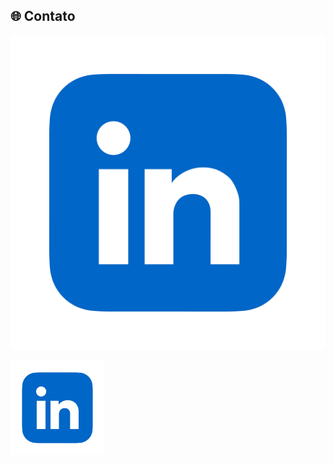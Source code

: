 ## 🌐 Contato

[![Minha Foto](https://github.com/guisoulza/guisoulza/blob/main/linkedin.png?raw=true)](https://www.linkedin.com/in/guilherme-rodrigues-340061195/)

<a href="https://www.linkedin.com/in/seu-username/">
  <img src="https://github.com/guisoulza/guisoulza/blob/main/linkedin.png?raw=true" width="150"/>
</a>
<!--
**guisoulza/guisoulza** is a ✨ _special_ ✨ repository because its `README.md` (this file) appears on your GitHub profile.

Here are some ideas to get you started:

- 🔭 I’m currently working on ...
- 🌱 I’m currently learning ...
- 👯 I’m looking to collaborate on ...
- 🤔 I’m looking for help with ...
- 💬 Ask me about ...
- 📫 How to reach me: ...
- 😄 Pronouns: ...
- ⚡ Fun fact: ...
-->
